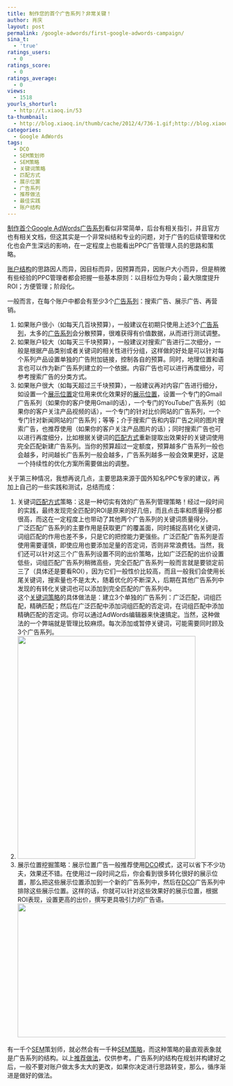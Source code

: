 ```yaml
---
title: 制作您的首个广告系列？非常关键！
author: 肖庆
layout: post
permalink: /google-adwords/first-google-adwords-campaign/
sina_t:
  - 'true'
ratings_users:
  - 0
ratings_score:
  - 0
ratings_average:
  - 0
views:
  - 1518
yourls_shorturl:
  - http://t.xiaoq.in/53
ta-thumbnail:
  - http://blog.xiaoq.in/thumb/cache/2012/4/736-1.gif;http://blog.xiaoq.in/thumb/cache/2012/4/736-2.png;
categories:
  - Google AdWords
tags:
  - DCO
  - SEM策划师
  - SEM策略
  - 关键词策略
  - 匹配方式
  - 展示位置
  - 广告系列
  - 推荐做法
  - 最佳实践
  - 账户结构
---
```

<a title="制作您的首个广告系列- AdWords帮助" href="http://support.google.com/adwords/bin/answer.py?hl=zh-Hans&answer=1704395" target="_blank">制作首个Google AdWords广告系列</a>看似非常简单，后台有相关指引，并且官方也有相关文档，但这其实是一个非常纠结和专业的问题，对于广告的后续管理和优化也会产生深远的影响，在一定程度上也能看出PPC广告管理人员的思路和策略。

<span class='wp_keywordlink_affiliate'><a href="http://blog.xiaoq.in/tag/%e8%b4%a6%e6%88%b7%e7%bb%93%e6%9e%84/" title="查看账户结构中的全部文章" target="_blank">账户结构</a></span>的思路因人而异，因目标而异，因预算而异，因账户大小而异，但是稍微有些经验的PPC管理者都会把握一些基本原则：以目标位为导向；最大限度提升ROI；方便管理；阶段化。

一般而言，在每个账户中都会有至少3个<span class='wp_keywordlink_affiliate'><a href="http://blog.xiaoq.in/tag/%e5%b9%bf%e5%91%8a%e7%b3%bb%e5%88%97/" title="查看广告系列中的全部文章" target="_blank">广告系列</a></span>：搜索广告、展示广告、再营销。

1.  如果账户很小（如每天几百块预算），一般建议在初期只使用上述3个<span class='wp_keywordlink_affiliate'><a href="http://blog.xiaoq.in/tag/%e5%b9%bf%e5%91%8a%e7%b3%bb%e5%88%97/" title="查看广告系列中的全部文章" target="_blank">广告系列</a></span>，太多的<span class='wp_keywordlink_affiliate'><a href="http://blog.xiaoq.in/tag/%e5%b9%bf%e5%91%8a%e7%b3%bb%e5%88%97/" title="查看广告系列中的全部文章" target="_blank">广告系列</a></span>会分散预算，很难获得有价值数据，从而进行测试调整。
2.  如果账户较大（如每天三千块预算），一般建议对搜索广告进行二次细分，一般是根据产品类别或者关键词的相关性进行分组，这样做的好处是可以针对每个系列产品设置单独的广告附加链接，控制各自的预算。同时，地理位置和语言也可以作为新广告系列建立的一个依据。内容广告也可以进行再度细分，可参考搜索广告的分类方式。
3.  如果账户很大（如每天超过三千块预算），一般建议再对内容广告进行细分，如设置一个<span class='wp_keywordlink_affiliate'><a href="http://blog.xiaoq.in/tag/%e5%b1%95%e7%a4%ba%e4%bd%8d%e7%bd%ae/" title="查看展示位置中的全部文章" target="_blank">展示位置</a></span>定位用来优化效果好的<span class='wp_keywordlink_affiliate'><a href="http://blog.xiaoq.in/tag/%e5%b1%95%e7%a4%ba%e4%bd%8d%e7%bd%ae/" title="查看展示位置中的全部文章" target="_blank">展示位置</a></span>，设置一个专门的Gmail广告系列（如果你的客户使用Gmail的话），一个专门的YouTube广告系列（如果你的客户关注产品视频的话），一个专门的针对比价网站的广告系列，一个专门针对新闻网站的广告系列；等等；介于搜索广告和内容广告之间的图片搜索广告，也推荐使用（如果你的客户关注产品图片的话）；同时搜索广告也可以进行再度细分，比如根据关键词的<span class='wp_keywordlink_affiliate'><a href="http://blog.xiaoq.in/tag/%e5%8c%b9%e9%85%8d%e6%96%b9%e5%bc%8f/" title="查看匹配方式中的全部文章" target="_blank">匹配方式</a></span>重新提取出效果好的关键词使用完全匹配新建广告系列。当你的预算超过一定额度，预算越多广告系列一般也会越多，时间越长广告系列一般会越多，广告系列越多一般会效果更好，这是一个持续性的优化方案所需要做出的调整。

关于第三种情况，我想再说几点，主要思路来源于国外知名PPC专家的建议，再加上自己的一些实践和测试，总结而成：

1.  关键词<span class='wp_keywordlink_affiliate'><a href="http://blog.xiaoq.in/tag/%e5%8c%b9%e9%85%8d%e6%96%b9%e5%bc%8f/" title="查看匹配方式中的全部文章" target="_blank">匹配方式</a></span>策略：这是一种切实有效的广告系列管理策略！经过一段时间的实践，最终发现完全匹配的ROI是原来的好几倍，而且点击率和质量得分都很高，而这在一定程度上也带动了其他两个广告系列的关键词质量得分。  
    广泛匹配广告系列的主要作用是获取更广的覆盖面，同时捕捉高转化关键词，词组匹配的作用也差不多，只是它的把控能力更强些。广泛匹配广告系列是否使用需要谨慎，即使应用也要添加足量的否定词，否则非常浪费钱。当然，我们还可以针对这三个广告系列设置不同的出价策略，比如广泛匹配的出价设置低些，词组匹配广告系列稍微高些，完全匹配广告系列一般而言就是要锁定前三了（具体还是要看ROI），因为它们一般性价比较高，而且一般我们会使用长尾关键词，搜索量也不是太大，随着优化的不断深入，后期在其他广告系列中发现的有转化关键词也可以添加到完全匹配的广告系列中。  
    这个<span class='wp_keywordlink_affiliate'><a href="http://blog.xiaoq.in/tag/%e5%85%b3%e9%94%ae%e8%af%8d%e7%ad%96%e7%95%a5/" title="查看关键词策略中的全部文章" target="_blank">关键词策略</a></span>的具体做法是：建立3个单独的广告系列：广泛匹配，词组匹配，精确匹配；然后在广泛匹配中添加词组匹配的否定词，在词组匹配中添加精确匹配的否定词。你可以通过AdWords编辑器来快速搞定。当然，这种做法的一个弊端就是管理比较麻烦。每次添加或暂停关键词，可能需要同时顾及3个广告系列。
2.  <a title="Google Adwords Match Types Top Tip" href="http://xiaoq.in/g/pics/2012/04/match_types.gif" rel="http://www.managed-ppc.co.uk/adwords-help/google-adwords-match-types/" target="_blank"><img class="alignnone size-full wp-image-737" title="match_types" src="http://xiaoq.in/g/pics/2012/04/match_types.gif" alt="" width="410" height="513" /></a>
3.  展示位置挖掘策略：展示位置广告一般推荐使用<span class='wp_keywordlink_affiliate'><a href="http://blog.xiaoq.in/tag/dco/" title="查看DCO中的全部文章" target="_blank">DCO</a></span>模式，这可以省下不少功夫，效果还不错。在使用过一段时间之后，你会看到很多转化很好的展示位置，那么把这些展示位置添加到一个新的广告系列中，然后在<span class='wp_keywordlink_affiliate'><a href="http://blog.xiaoq.in/tag/dco/" title="查看DCO中的全部文章" target="_blank">DCO</a></span>广告系列中排除这些展示位置。这样的话，你就可以针对这些效果好的展示位置，根据ROI表现，设置更高的出价，撰写更具吸引力的广告语。<img class="alignnone size-full wp-image-738" title="GDN best practice" src="http://xiaoq.in/g/pics/2012/04/GDN-best-practice.png" alt="" width="644" height="308" />

有一千个<span class='wp_keywordlink'><a href="http://blog.xiaoq.in/sem/" title="SEM搜索引擎营销" target="_blank">SEM</a></span>策划师，就必然会有一千种<span class='wp_keywordlink_affiliate'><a href="http://blog.xiaoq.in/tag/sem%e7%ad%96%e7%95%a5/" title="查看SEM策略中的全部文章" target="_blank">SEM策略</a></span>，而这种策略的最直观表象就是广告系列的结构。以上<span class='wp_keywordlink_affiliate'><a href="http://blog.xiaoq.in/tag/%e6%8e%a8%e8%8d%90%e5%81%9a%e6%b3%95/" title="查看推荐做法中的全部文章" target="_blank">推荐做法</a></span>，仅供参考。广告系列的结构在规划并构建好之后，一般不要对账户做太多太大的更改，如果你决定进行思路转变，那么，循序渐进是做好的做法。
